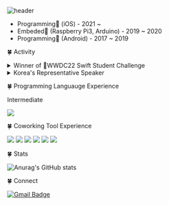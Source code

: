 ![header](https://capsule-render.vercel.app/api?type=rounded&color=gradient&height=180&section=header&text=Welcome&fontSize=60)

- Programming🍎 (iOS) - 2021 ~
- Embeded🚗 (Raspberry Pi3, Arduino) - 2019 ~ 2020
- Programming🤖 (Android) - 2017 ~ 2019

🍀 Activity
 
<details>
  <summary>Winner of WWDC22 Swift Student Challenge
  <!--[![Open Source Helpers](https://www.codetriage.com/airbnb/lottie-ios/badges/users.svg)](https://www.codetriage.com/airbnb/lottie-ios)--></summary>

https://github.com/greenthings/GreenWorld
 
</details>

<details>
  <summary>Korea's Representative Speaker</summary>

https://twitter.com/tim_cook/status/1533579556405248000
 
</details>


🍀 Programming Languauge Experience

Intermediate

![](https://img.shields.io/badge/Swift-white?style=flat-square&logo=swift&logoColor=red) 


🍀 Coworking Tool Experience

![](https://img.shields.io/badge/Git-black?style=flat-square&logo=git&logoColor=red) ![](https://img.shields.io/badge/Github-black?style=flat-square&logo=github&logoColor=orange) ![](https://img.shields.io/badge/Gitpod-black?style=flat-square&logo=gitpod&logoColor=darkblue) ![](https://img.shields.io/badge/Slack-black?style=flat-square&logo=slack&logoColor=yellow) ![](https://img.shields.io/badge/Jira-black?style=flat-square&logo=jira&logoColor=green) ![](https://img.shields.io/badge/Figma-black?style=flat-square&logo=figma&logoColor=purple) 


🍀 Stats

![Anurag's GitHub stats](https://github-readme-stats.vercel.app/api?username=greenthings&show_icons=true&theme=radical) 

🍀 Connect

[![Gmail Badge](https://img.shields.io/badge/Gmail-d14836?style=flat-square&logo=Gmail&logoColor=white&link=mailto:mnhfn8hj@gmail.com)](mailto:mnhhfn8hj01@gmail.com)
